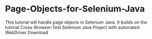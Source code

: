 # Page-Objects-for-Selenium-Java
This tutorial will handle page objects in Selenium Java. It builds on the tutorial Cross-Browser-Test Selenium Java Project with automated WebDriver Download
